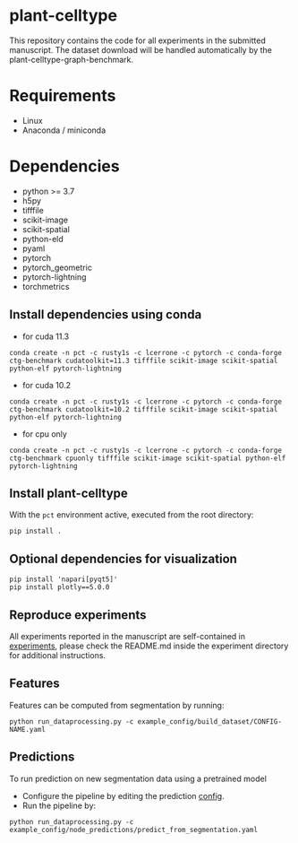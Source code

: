 # plant-celltype
This repository contains the code for all experiments in the submitted manuscript. The dataset download will be handled automatically by the plant-celltype-graph-benchmark.

# Requirements
- Linux
- Anaconda / miniconda

# Dependencies
- python >= 3.7
- h5py
- tifffile
- scikit-image
- scikit-spatial
- python-eld
- pyaml
- pytorch
- pytorch_geometric
- pytorch-lightning
- torchmetrics

## Install dependencies using conda
- for cuda 11.3
```
conda create -n pct -c rusty1s -c lcerrone -c pytorch -c conda-forge ctg-benchmark cudatoolkit=11.3 tifffile scikit-image scikit-spatial python-elf pytorch-lightning 
```
- for cuda 10.2
```
conda create -n pct -c rusty1s -c lcerrone -c pytorch -c conda-forge ctg-benchmark cudatoolkit=10.2 tifffile scikit-image scikit-spatial python-elf pytorch-lightning
```
- for cpu only 
```
conda create -n pct -c rusty1s -c lcerrone -c pytorch -c conda-forge ctg-benchmark cpuonly tifffile scikit-image scikit-spatial python-elf pytorch-lightning 
```

## Install plant-celltype
With the `pct` environment active, executed from the root directory:
```
pip install .
```

## Optional dependencies for visualization
```
pip install 'napari[pyqt5]'
pip install plotly==5.0.0
```
## Reproduce experiments
All experiments reported in the manuscript are self-contained in [experiments](experiments), please check the README.md inside the experiment directory for 
additional instructions.

## Features
Features can be computed from segmentation by running:  
```
python run_dataprocessing.py -c example_config/build_dataset/CONFIG-NAME.yaml
```

## Predictions
To run prediction on new segmentation data using a pretrained model
* Configure the pipeline by editing the prediction
[config](example_config/node_predictions/predict_from_segmentation.yaml).
* Run the pipeline by:
```
python run_dataprocessing.py -c example_config/node_predictions/predict_from_segmentation.yaml
```